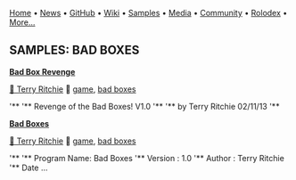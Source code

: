 [Home](https://qb64.com) • [News](../news.md) • [GitHub](../github.md) • [Wiki](../wiki.md) • [Samples](../samples.md) • [Media](../media.md) • [Community](../community.md) • [Rolodex](../rolodex.md) • [More...](../more.md)

## SAMPLES: BAD BOXES

**[Bad Box Revenge](bad-box-revenge/index.md)**

[🐝 Terry Ritchie](terry-ritchie.md) 🔗 [game](game.md), [bad boxes](bad-boxes.md)

'** '** Revenge of the Bad Boxes! V1.0 '** '** by Terry Ritchie 02/11/13 '**

**[Bad Boxes](bad-boxes/index.md)**

[🐝 Terry Ritchie](terry-ritchie.md) 🔗 [game](game.md), [bad boxes](bad-boxes.md)

'** '** Program Name: Bad Boxes '** Version     : 1.0 '** Author      : Terry Ritchie '** Date   ...
